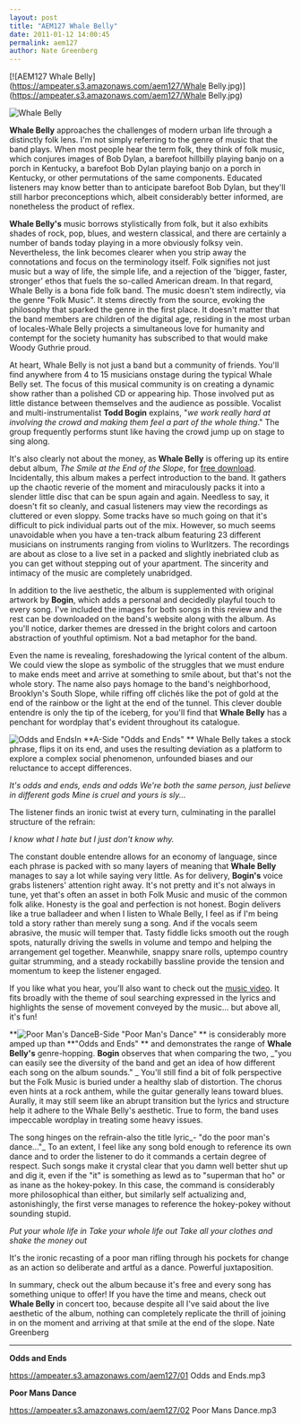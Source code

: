 ```yaml
---
layout: post
title: "AEM127 Whale Belly"
date: 2011-01-12 14:00:45
permalink: aem127
author: Nate Greenberg
---
```

[![AEM127 Whale Belly](https://ampeater.s3.amazonaws.com/aem127/Whale Belly.jpg)](https://ampeater.s3.amazonaws.com/aem127/Whale Belly.jpg)

![](http://ampeatermusic.com/wp-content/uploads/2011/01/Whale-Belly-07252010-300x203.jpg "Whale Belly")

<!-- more -->

**Whale Belly** approaches the challenges of modern urban life through a distinctly folk lens. I'm not simply referring to the genre of music that the band plays. When most people hear the term folk, they think of folk music, which conjures images of Bob Dylan, a barefoot hillbilly playing banjo on a porch in Kentucky, a barefoot Bob Dylan playing banjo on a porch in Kentucky, or other permutations of the same components. Educated listeners may know better than to anticipate barefoot Bob Dylan, but they'll still harbor preconceptions which, albeit considerably better informed, are nonetheless the product of reflex.

**Whale Belly's** music borrows stylistically from folk, but it also exhibits shades of rock, pop, blues, and western classical, and there are certainly a number of bands today playing in a more obviously folksy vein. Nevertheless, the link becomes clearer when you strip away the connotations and focus on the terminology itself. Folk signifies not just music but a way of life, the simple life, and a rejection of the 'bigger, faster, stronger' ethos that fuels the so-called American dream. In that regard, Whale Belly is a bona fide folk band. The music doesn't stem indirectly, via the genre "Folk Music". It stems directly from the source, evoking the philosophy that sparked the genre in the first place. It doesn't matter that the band members are children of the digital age, residing in the most urban of locales-Whale Belly projects a simultaneous love for humanity and contempt for the society humanity has subscribed to that would make Woody Guthrie proud.

At heart, Whale Belly is not just a band but a community of friends. You'll find anywhere from 4 to 15 musicians onstage during the typical Whale Belly set. The focus of this musical community is on creating a dynamic show rather than a polished CD or appearing hip. Those involved put as little distance between themselves and the audience as possible. Vocalist and multi-instrumentalist **Todd Bogin** explains, "_we work really hard at involving the crowd and making them feel a part of the whole thing_." The group frequently performs stunt like having the crowd jump up on stage to sing along.

It's also clearly not about the money, as **Whale Belly** is offering up its entire debut album, _The Smile at the End of the Slope_, for [free download](http://www.whalebellymusic.com/). Incidentally, this album makes a perfect introduction to the band. It gathers up the chaotic reverie of the moment and miraculously packs it into a slender little disc that can be spun again and again. Needless to say, it doesn't fit so cleanly, and casual listeners may view the recordings as cluttered or even sloppy. Some tracks have so much going on that it's difficult to pick individual parts out of the mix. However, so much seems unavoidable when you have a ten-track album featuring 23 different musicians on instruments ranging from violins to Wurlitzers. The recordings are about as close to a live set in a packed and slightly inebriated club as you can get without stepping out of your apartment. The sincerity and intimacy of the music are completely unabridged.

In addition to the live aesthetic, the album is supplemented with original artwork by **Bogin**, which adds a personal and decidedly playful touch to every song. I've included the images for both songs in this review and the rest can be downloaded on the band's website along with the album. As you'll notice, darker themes are dressed in the bright colors and cartoon abstraction of youthful optimism. Not a bad metaphor for the band.

Even the name is revealing, foreshadowing the lyrical content of the album. We could view the slope as symbolic of the struggles that we must endure to make ends meet and arrive at something to smile about, but that's not the whole story. The name also pays homage to the band's neighborhood, Brooklyn's South Slope, while riffing off clichés like the pot of gold at the end of the rainbow or the light at the end of the tunnel. This clever double entendre is only the tip of the iceberg, for you'll find that **Whale Belly** has a penchant for wordplay that's evident throughout its catalogue.

![](http://ampeatermusic.com/wp-content/uploads/2011/01/Odds-and-Ends-300x252.jpg "Odds and Ends")In **A-Side "Odds and Ends" ** Whale Belly takes a stock phrase, flips it on its end, and uses the resulting deviation as a platform to explore a complex social phenomenon, unfounded biases and our reluctance to accept differences.

_It's odds and ends, ends and odds_ _We're both the same person, just believe in different gods_ _Mine is cruel and yours is sly..._

The listener finds an ironic twist at every turn, culminating in the parallel structure of the refrain:

_I know what I hate but I just don't know why._

The constant double entendre allows for an economy of language, since each phrase is packed with so many layers of meaning that **Whale Belly** manages to say a lot while saying very little. As for delivery, **Bogin's** voice grabs listeners' attention right away. It's not pretty and it's not always in tune, yet that's often an asset in both Folk Music and music of the common folk alike. Honesty is the goal and perfection is not honest. Bogin delivers like a true balladeer and when I listen to Whale Belly, I feel as if I'm being told a story rather than merely sung a song. And if the vocals seem abrasive, the music will temper that. Tasty fiddle licks smooth out the rough spots, naturally driving the swells in volume and tempo and helping the arrangement gel together. Meanwhile, snappy snare rolls, uptempo country guitar strumming, and a steady rockabilly bassline provide the tension and momentum to keep the listener engaged.

If you like what you hear, you'll also want to check out the [music video](http://vimeo.com/13725266). It fits broadly with the theme of soul searching expressed in the lyrics and highlights the sense of movement conveyed by the music... but above all, it's fun!

**![](http://ampeatermusic.com/wp-content/uploads/2011/01/Poor-Mans-Dance-225x300.jpg "Poor Man's Dance")B-Side "Poor Man's Dance" ** is considerably more amped up than **"Odds and Ends" ** and demonstrates the range of **Whale Belly's** genre-hopping. **Bogin** observes that when comparing the two, _"you can easily see the diversity of the band and get an idea of how different each song on the album sounds." _ You'll still find a bit of folk perspective but the Folk Music is buried under a healthy slab of distortion. The chorus even hints at a rock anthem, while the guitar generally leans toward blues. Aurally, it may still seem like an abrupt transition but the lyrics and structure help it adhere to the Whale Belly's aesthetic. True to form, the band uses impeccable wordplay in treating some heavy issues.

The song hinges on the refrain-also the title lyric_\- "do the poor man's dance..."_ To an extent, I feel like any song bold enough to reference its own dance and to order the listener to do it commands a certain degree of respect. Such songs make it crystal clear that you damn well better shut up and dig it, even if the "it" is something as lewd as to "superman that ho" or as inane as the hokey-pokey. In this case, the command is considerably more philosophical than either, but similarly self actualizing and, astonishingly, the first verse manages to reference the hokey-pokey without sounding stupid.

_Put your whole life in_ _Take your whole life out_ _Take all your clothes_ _and shake the money out_

It's the ironic recasting of a poor man rifling through his pockets for change as an action so deliberate and artful as a dance. Powerful juxtaposition.

In summary, check out the album because it's free and every song has something unique to offer! If you have the time and means, check out **Whale Belly** in concert too, because despite all I've said about the live aesthetic of the album, nothing can completely replicate the thrill of joining in on the moment and arriving at that smile at the end of the slope. Nate Greenberg

---

**Odds and Ends**

https://ampeater.s3.amazonaws.com/aem127/01 Odds and Ends.mp3

**Poor Mans Dance**

https://ampeater.s3.amazonaws.com/aem127/02 Poor Mans Dance.mp3

